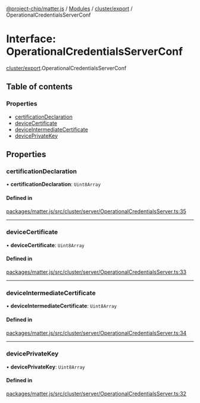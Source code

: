 [@project-chip/matter.js](../README.md) / [Modules](../modules.md) / [cluster/export](../modules/cluster_export.md) / OperationalCredentialsServerConf

# Interface: OperationalCredentialsServerConf

[cluster/export](../modules/cluster_export.md).OperationalCredentialsServerConf

## Table of contents

### Properties

- [certificationDeclaration](cluster_export.OperationalCredentialsServerConf.md#certificationdeclaration)
- [deviceCertificate](cluster_export.OperationalCredentialsServerConf.md#devicecertificate)
- [deviceIntermediateCertificate](cluster_export.OperationalCredentialsServerConf.md#deviceintermediatecertificate)
- [devicePrivateKey](cluster_export.OperationalCredentialsServerConf.md#deviceprivatekey)

## Properties

### certificationDeclaration

• **certificationDeclaration**: `Uint8Array`

#### Defined in

[packages/matter.js/src/cluster/server/OperationalCredentialsServer.ts:35](https://github.com/project-chip/matter.js/blob/ac2c2688/packages/matter.js/src/cluster/server/OperationalCredentialsServer.ts#L35)

___

### deviceCertificate

• **deviceCertificate**: `Uint8Array`

#### Defined in

[packages/matter.js/src/cluster/server/OperationalCredentialsServer.ts:33](https://github.com/project-chip/matter.js/blob/ac2c2688/packages/matter.js/src/cluster/server/OperationalCredentialsServer.ts#L33)

___

### deviceIntermediateCertificate

• **deviceIntermediateCertificate**: `Uint8Array`

#### Defined in

[packages/matter.js/src/cluster/server/OperationalCredentialsServer.ts:34](https://github.com/project-chip/matter.js/blob/ac2c2688/packages/matter.js/src/cluster/server/OperationalCredentialsServer.ts#L34)

___

### devicePrivateKey

• **devicePrivateKey**: `Uint8Array`

#### Defined in

[packages/matter.js/src/cluster/server/OperationalCredentialsServer.ts:32](https://github.com/project-chip/matter.js/blob/ac2c2688/packages/matter.js/src/cluster/server/OperationalCredentialsServer.ts#L32)
